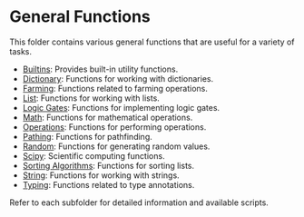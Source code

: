 # General Functions

This folder contains various general functions that are useful for a variety of tasks.

- [Builtins](./builtins/README.md): Provides built-in utility functions.
- [Dictionary](./dictionary/README.md): Functions for working with dictionaries.
- [Farming](./farming/README.md): Functions related to farming operations.
- [List](./list/README.md): Functions for working with lists.
- [Logic Gates](./logic_gates/README.md): Functions for implementing logic gates.
- [Math](./math/README.md): Functions for mathematical operations.
- [Operations](./operations/README.md): Functions for performing operations.
- [Pathing](./pathing/README.md): Functions for pathfinding.
- [Random](./random/README.md): Functions for generating random values.
- [Scipy](./scipy/README.md): Scientific computing functions.
- [Sorting Algorithms](./sorting/README.md): Functions for sorting lists.
- [String](./string/README.md): Functions for working with strings.
- [Typing](./typing/README.md): Functions related to type annotations.

Refer to each subfolder for detailed information and available scripts.
